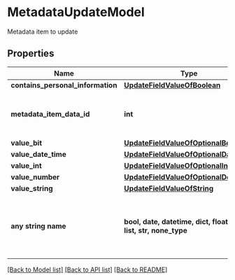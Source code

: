 # MetadataUpdateModel

Metadata item to update

## Properties
Name | Type | Description | Notes
------------ | ------------- | ------------- | -------------
**contains_personal_information** | [**UpdateFieldValueOfBoolean**](UpdateFieldValueOfBoolean.md) |  | [optional] 
**metadata_item_data_id** | **int** | The sequence ID for the metadata field | [optional] 
**value_bit** | [**UpdateFieldValueOfOptionalBoolean**](UpdateFieldValueOfOptionalBoolean.md) |  | [optional] 
**value_date_time** | [**UpdateFieldValueOfOptionalDateTime**](UpdateFieldValueOfOptionalDateTime.md) |  | [optional] 
**value_int** | [**UpdateFieldValueOfOptionalInt32**](UpdateFieldValueOfOptionalInt32.md) |  | [optional] 
**value_number** | [**UpdateFieldValueOfOptionalDouble**](UpdateFieldValueOfOptionalDouble.md) |  | [optional] 
**value_string** | [**UpdateFieldValueOfString**](UpdateFieldValueOfString.md) |  | [optional] 
**any string name** | **bool, date, datetime, dict, float, int, list, str, none_type** | any string name can be used but the value must be the correct type | [optional]

[[Back to Model list]](../README.md#documentation-for-models) [[Back to API list]](../README.md#documentation-for-api-endpoints) [[Back to README]](../README.md)


